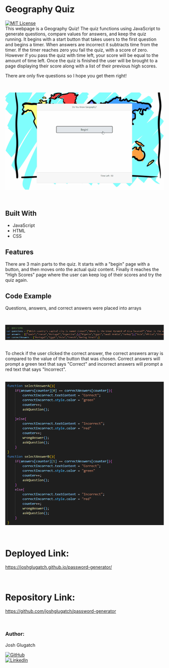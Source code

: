 # Geography Quiz 
[![MIT License](https://img.shields.io/badge/License-MIT-blue.svg)](https://www.mit.edu/~amini/LICENSE.md)
<br>
This webpage is a Geography Quiz! The quiz functions using JavaScript to generate questions, compare values for answers, and keep the quiz running. It begins with a start button that takes users to the first question and begins a timer. When answers are incorrect it subtracts time from the timer. If the timer reaches zero you fail the quiz, with a score of zero. However if you pass the quiz with time left, your score will be equal to the amount of time left. Once the quiz is finished the user will be brought to a page displaying their score along with a list of their previous high scores.

There are only five questions so I hope you get them right!
  
<br>

![exampleGif](https://github.com/joshglugatch/geography-quiz/blob/master/images/geoquiz.gif?raw=true)

<br>

## Built With
* JavaScript
* HTML
* CSS

## Features
There are 3 main parts to the quiz. It starts with a "begin" page with a button, and then moves onto the actual quiz content. Finally it reaches the "High Scores" page where the user can keep log of their scores and try the quiz again. 

## Code Example
Questions, answers, and correct answers were placed into arrays

<br>  

![arrays image](https://github.com/joshglugatch/geography-quiz/blob/master/images/arrays.png?raw=true)

<br>
To check if the user clicked the correct answer, the correct answers array is compared to the value of the button that was chosen. Correct answers will prompt a green text that says "Correct" and incorrect answers will prompt a red text that says "Incorrect".
<br>
<br>

![correct asnwer](https://github.com/joshglugatch/geography-quiz/blob/master/images/checkanswer.png?raw=true)

<br>


# Deployed Link:
https://joshglugatch.github.io/password-generator/

<br>

# Repository Link:
https://github.com/joshglugatch/password-generator

<br>

### Author:
Josh Glugatch  

[![GitHub](https://img.shields.io/badge/github-%23100000.svg?&style=for-the-badge&logo=github&logoColor=white)](https://github.com/joshglugatch)
<br>
[![LinkedIn](https://img.shields.io/badge/linkedin-%230077B5.svg?&style=for-the-badge&logo=linkedin&logoColor=white)](www.linkedin.com/in/joshua-glugatch)


